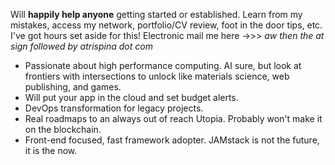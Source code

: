 Will **happily help anyone** getting started or established. Learn from my mistakes, access my network, portfolio/CV review, foot in the door tips, etc. I've got hours set aside for this! Electronic mail me here ->>> *aw then the at sign followed by atrispina dot com*

- Passionate about high performance computing. AI sure, but look at frontiers with intersections to unlock like materials science, web publishing, and games.
- Will put your app in the cloud and set budget alerts. 
- DevOps transformation for legacy projects.
- Real roadmaps to an always out of reach Utopia. Probably won't make it on the blockchain.
- Front-end focused, fast framework adopter. JAMstack is not the future, it is the now.
